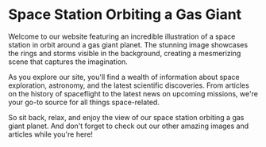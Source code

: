 <!--font:Open Sans-->

# Space Station Orbiting a Gas Giant

Welcome to our website featuring an incredible illustration of a space station in orbit around a gas giant planet. The stunning image showcases the rings and storms visible in the background, creating a mesmerizing scene that captures the imagination.

As you explore our site, you'll find a wealth of information about space exploration, astronomy, and the latest scientific discoveries. From articles on the history of spaceflight to the latest news on upcoming missions, we're your go-to source for all things space-related.

So sit back, relax, and enjoy the view of our space station orbiting a gas giant planet. And don't forget to check out our other amazing images and articles while you're here!

<!--

Write me markdown content of website with wallpaper:

"An illustration of a space station in orbit around a gas giant planet, with rings and storms visible in the background."

The header of the page should not be copy of the text but rather a real content of the website which is using this wallpaper.


---


# Space Station Orbiting a Gas Giant

Welcome to our website featuring an incredible illustration of a space station in orbit around a gas giant planet. The stunning image showcases the rings and storms visible in the background, creating a mesmerizing scene that captures the imagination.

As you explore our site, you'll find a wealth of information about space exploration, astronomy, and the latest scientific discoveries. From articles on the history of spaceflight to the latest news on upcoming missions, we're your go-to source for all things space-related.

So sit back, relax, and enjoy the view of our space station orbiting a gas giant planet. And don't forget to check out our other amazing images and articles while you're here!


---


Write me a Google font which is best fitting for the website.

Pick from the list:
- Orbitron
- Alegreya
- Lobster
- Cinzel Decorative
- Open Sans
- Great Vibes
- Futura
- Creepster
- Roboto
- Exo 2
- Playfair Display
- Raleway
- Dancing Script
- Inter
- Cinzel
- Cormorant Garamond
- Lato
- Poppins
- Montserrat
- Barlow Condensed
- Cabin
- IBM Plex Sans


Write just the font name nothing else.


---


Open Sans

-->

